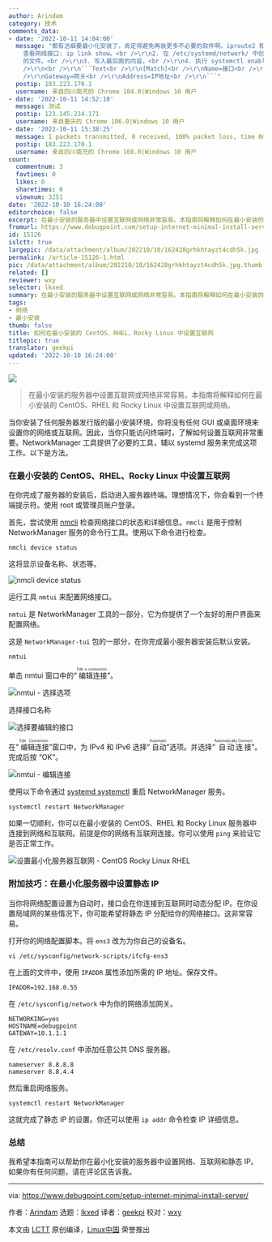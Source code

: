 ```yaml
---
author: Arindam
category: 技术
comments_data:
- date: '2022-10-11 14:04:00'
  message: "都有洁癖要最小化安装了，肯定得避免再装更多不必要的软件啊。iproute2 和 systemd 系统都带吧。<br />\r\n<br />\r\n1.
    查看网络接口: ip link show。<br />\r\n2. 在 /etc/systemd/network/ 中创建一个名为 default.network
    的文件。<br />\r\n3. 写入最后面的内容。<br />\r\n4. 执行 systemctl enable systemd-networkd 命令。<br
    />\r\n<br />\r\n```Text<br />\r\n[Match]<br />\r\nName=接口<br />\r\n<br />\r\n[Network]<br
    />\r\nGateway=网关<br />\r\nAddress=IP地址<br />\r\n```"
  postip: 183.223.170.1
  username: 来自四川南充的 Chrome 104.0|Windows 10 用户
- date: '2022-10-11 14:52:10'
  message: 测试
  postip: 123.145.234.171
  username: 来自重庆的 Chrome 106.0|Windows 10 用户
- date: '2022-10-11 15:38:25'
  message: 1 packets transmitted, 0 received, 100% packet loss, time 0ms
  postip: 183.223.170.1
  username: 来自四川南充的 Chrome 108.0|Windows 10 用户
count:
  commentnum: 3
  favtimes: 0
  likes: 0
  sharetimes: 0
  viewnum: 3251
date: '2022-10-10 16:24:00'
editorchoice: false
excerpt: 在最小安装的服务器中设置互联网或网络非常容易。本指南将解释如何在最小安装的 CentOS、RHEL 和 Rocky Linux 中设置互联网或网络。
fromurl: https://www.debugpoint.com/setup-internet-minimal-install-server/
id: 15126
islctt: true
largepic: /data/attachment/album/202210/10/162428grhkhtayzt4cdh5k.jpg
permalink: /article-15126-1.html
pic: /data/attachment/album/202210/10/162428grhkhtayzt4cdh5k.jpg.thumb.jpg
related: []
reviewer: wxy
selector: lkxed
summary: 在最小安装的服务器中设置互联网或网络非常容易。本指南将解释如何在最小安装的 CentOS、RHEL 和 Rocky Linux 中设置互联网或网络。
tags:
- 网络
- 最小安装
thumb: false
title: 如何在最小安装的 CentOS、RHEL、Rocky Linux 中设置互联网
titlepic: true
translator: geekpi
updated: '2022-10-10 16:24:00'
---
```


![](/data/attachment/album/202210/10/162428grhkhtayzt4cdh5k.jpg)



> 
> 在最小安装的服务器中设置互联网或网络非常容易。本指南将解释如何在最小安装的 CentOS、RHEL 和 Rocky Linux 中设置互联网或网络。
> 
> 
> 


当你安装了任何服务器发行版的最小安装环境，你将没有任何 GUI 或桌面环境来设置你的网络或互联网。因此，当你只能访问终端时，了解如何设置互联网非常重要。NetworkManager 工具提供了必要的工具，辅以 systemd 服务来完成这项工作。以下是方法。


### 在最小安装的 CentOS、RHEL、Rocky Linux 中设置互联网


在你完成了服务器的安装后，启动进入服务器终端。理想情况下，你会看到一个终端提示符。使用 root 或管理员账户登录。


首先，尝试使用 [nmcli](https://linux.die.net/man/1/nmcli) 检查网络接口的状态和详细信息。`nmcli` 是用于控制 NetworkManager 服务的命令行工具。使用以下命令进行检查。



```
nmcli device status

```

这将显示设备名称、状态等。


![nmcli device status](/data/attachment/album/202210/10/162430gzjmbm9azqqa9mz1.jpg)


运行工具 `nmtui` 来配置网络接口。


`nmtui` 是 NetworkManager 工具的一部分，它为你提供了一个友好的用户界面来配置网络。


这是 `NetworkManager-tui` 包的一部分，在你完成最小服务器安装后默认安装。



```
nmtui

```

单击 nmtui 窗口中的“<ruby> 编辑连接 <rt>  Edit a connection </rt></ruby>”。


![nmtui - 选择选项](/data/attachment/album/202210/10/162532x96yjq63yl66ys90.jpg)


选择接口名称


![选择要编辑的接口](/data/attachment/album/202210/10/162538in59jmcmnbtstznc.jpg)


在“<ruby> 编辑连接 <rt>  Edit Connection </rt></ruby>”窗口中，为 IPv4 和 IPv6 选择“<ruby> 自动 <rt>  Automatic </rt></ruby>”选项。并选择“<ruby> 自动连接 <rt>  Automatically Connect </rt></ruby>”。完成后按 “OK”。


![nmtui - 编辑连接](/data/attachment/album/202210/10/162543dh1k9vjy9jymbmvs.jpg)


使用以下命令通过 [systemd systemctl](https://www.debugpoint.com/2020/12/systemd-systemctl-service/) 重启 NetworkManager 服务。



```
systemctl restart NetworkManager

```

如果一切顺利，你可以在最小安装的 CentOS、RHEL 和 Rocky Linux 服务器中连接到网络和互联网。前提是你的网络有互联网连接。你可以使用 `ping` 来验证它是否正常工作。


![设置最小化服务器互联网 - CentOS Rocky Linux RHEL](/data/attachment/album/202210/10/162550pvs7lrylysvdqxs6.jpg)


### 附加技巧：在最小化服务器中设置静态 IP


当你将网络配置设置为自动时，接口会在你连接到互联网时动态分配 IP。在你设置局域网的某些情况下，你可能希望将静态 IP 分配给你的网络接口。这非常容易。


打开你的网络配置脚本。将 `ens3` 改为为你自己的设备名。



```
vi /etc/sysconfig/network-scripts/ifcfg-ens3

```

在上面的文件中，使用 `IPADDR` 属性添加所需的 IP 地址。保存文件。



```
IPADDR=192.168.0.55

```

在 `/etc/sysconfig/network` 中为你的网络添加网关。



```
NETWORKING=yes
HOSTNAME=debugpoint
GATEWAY=10.1.1.1

```

在 `/etc/resolv.conf` 中添加任意公共 DNS 服务器。



```
nameserver 8.8.8.8
nameserver 8.8.4.4

```

然后重启网络服务。



```
systemctl restart NetworkManager

```

这就完成了静态 IP 的设置。你还可以使用 `ip addr` 命令检查 IP 详细信息。


### 总结


我希望本指南可以帮助你在最小化安装的服务器中设置网络、互联网和静态 IP。如果你有任何问题，请在评论区告诉我。




---


via: <https://www.debugpoint.com/setup-internet-minimal-install-server/>


作者：[Arindam](https://www.debugpoint.com/author/admin1/) 选题：[lkxed](https://github.com/lkxed) 译者：[geekpi](https://github.com/geekpi) 校对：[wxy](https://github.com/wxy)


本文由 [LCTT](https://github.com/LCTT/TranslateProject) 原创编译，[Linux中国](https://linux.cn/) 荣誉推出